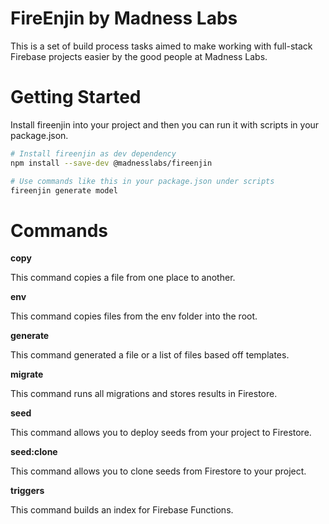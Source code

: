 # FireEnjin by Madness Labs

This is a set of build process tasks aimed to make working with full-stack Firebase projects easier by the good people at Madness Labs.

# Getting Started

Install fireenjin into your project and then you can run it with scripts in your package.json.

```bash
# Install fireenjin as dev dependency
npm install --save-dev @madnesslabs/fireenjin

# Use commands like this in your package.json under scripts
fireenjin generate model
```

# Commands

**copy**

This command copies a file from one place to another.

**env**

This command copies files from the env folder into the root.

**generate**

This command generated a file or a list of files based off templates.

**migrate**

This command runs all migrations and stores results in Firestore.

**seed**

This command allows you to deploy seeds from your project to Firestore.

**seed:clone**

This command allows you to clone seeds from Firestore to your project.

**triggers**

This command builds an index for Firebase Functions.

